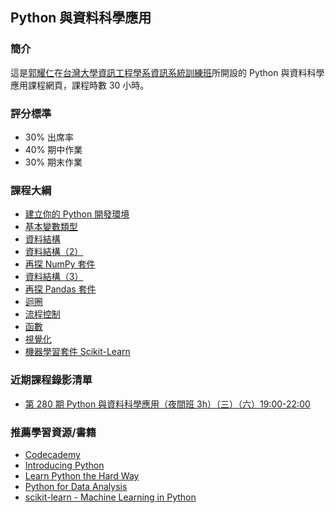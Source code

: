 ## Python 與資料科學應用

### 簡介

這是[郭耀仁](https://www.facebook.com/yaojen.kuo.1)在[台灣大學資訊工程學系資訊系統訓練班](https://www.csie.ntu.edu.tw/train/)所開設的 Python 與資料科學應用課程網頁，課程時數 30 小時。

### 評分標準

- 30% 出席率
- 40% 期中作業
- 30% 期末作業

### 課程大綱

- [建立你的 Python 開發環境](https://yaojenkuo.github.io/python_4_ds/ch1.slides.html)
- [基本變數類型](https://yaojenkuo.github.io/python_4_ds/ch2.slides.html)
- [資料結構](https://yaojenkuo.github.io/python_4_ds/ch3.slides.html)
- [資料結構（2）](https://yaojenkuo.github.io/python_4_ds/ch4.slides.html)
- [再探 NumPy 套件](https://yaojenkuo.github.io/python_4_ds/numpy_adv.slides.html)
- [資料結構（3）](https://yaojenkuo.github.io/python_4_ds/ch5.slides.html)
- [再探 Pandas 套件](https://yaojenkuo.github.io/python_4_ds/pandas_adv.slides.html)
- [迴圈](https://yaojenkuo.github.io/python_4_ds/ch6.slides.html)
- [流程控制](https://yaojenkuo.github.io/python_4_ds/ch7.slides.html)
- [函數](https://yaojenkuo.github.io/python_4_ds/ch8.slides.html)
- [視覺化]()
- [機器學習套件 Scikit-Learn]()

### 近期課程錄影清單

- [第 280 期 Python 與資料科學應用（夜間班 3h）（三）（六）19:00-22:00](https://www.youtube.com/playlist?list=PLEq7iw5uOtuVLOqYRt9QwUme8S5oXioxB)

### 推薦學習資源/書籍

- [Codecademy](https://www.codecademy.com)
- [Introducing Python](http://shop.oreilly.com/product/0636920028659.do)
- [Learn Python the Hard Way](https://www.amazon.com/Learn-Python-Hard-Way-Introduction/dp/0321884914)
- [Python for Data Analysis](http://shop.oreilly.com/product/0636920023784.do)
- [scikit-learn - Machine Learning in Python](http://scikit-learn.org/stable/)